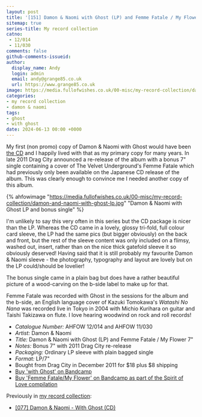 ```yaml
---
layout: post
title: '[151] Damon & Naomi with Ghost (LP) and Femme Fatale / My Flower 7"'
sitemap: true
series-title: My record collection
catno: 
 - 12/014 
 - 11/030
comments: false
github-comments-issueid:
author:
  display_name: Andy
  login: admin
  email: andy@grange85.co.uk
  url: https://www.grange85.co.uk
image: https://media.fullofwishes.co.uk/00-misc/my-record-collection/damon-and-naomi-with-ghost-lp.jpg
categories:
- my record collection
- damon & naomi
tags:
- ghost
- with ghost
date: 2024-06-13 00:00 +0000
---
```

My first (non promo) copy of Damon & Naomi with Ghost would have been [the CD](/2023/10/02/my-record-collection-074-damon-naomi-with-ghost-cd/) and I happily lived with that as my primary copy for many years. In late 2011 Drag City announced a re-release of the album with a bonus 7" single containing a cover of The Velvet Underground's Femme Fatale which had previously only been available on the Japanese CD release of the album. This was clearly enough to convince me I needed another copy of this album.

{% ahfowimage "https://media.fullofwishes.co.uk/00-misc/my-record-collection/damon-and-naomi-with-ghost-lp.jpg" "Damon & Naomi with Ghost LP and bonus single" %}

I'm unlikely to say this very often in this series but the CD package is nicer than the LP. Whereas the CD came in a lovely, glossy tri-fold, full colour card sleeve, the LP had the same pics (but bigger obviously) on the back and front, but the rest of the sleeve content was only included on a flimsy, washed out, insert, rather than on the nice thick gatefold sleeve it so obviously deserved! Having said that it is still probably my favourite Damon & Naomi sleeve - the photography, typography and layout are lovely but on the LP could/should be lovelier!

The bonus single came in a plain bag but does have a rather beautiful picture of a wood-carving on the b-side label to make up for that.

Femme Fatale was recorded with Ghost in the sessions for the album and the b-side, an English language cover of Kazuki Tomokawa's _Watashi No Nana_ was recorded live in Tokyo in 2004 with Michio Kurihara on guitar and Taishi Takizawa on flute. I love hearing woodwind on rock and roll records!

 - *Catalogue Number:* AHFOW 12/014 and AHFOW 11/030
 - *Artist:* Damon & Naomi
 - *Title:* Damon & Naomi with Ghost (LP) and Femme Fatale / My Flower 7"
 - *Notes:* Bonus 7" with 2011 Drag City re-release
 - *Packaging:* Ordinary LP sleeve with plain bagged single 
 - *Format:* LP/7"
 - Bought from Drag City in December 2011 for $18 plus $8 shipping
 - [Buy 'with Ghost' on Bandcamp](https://damonandnaomi.bandcamp.com/album/damon-naomi-with-ghost)
 - [Buy 'Femme Fatale/My Flower' on Bandcamp as part of the Spirit of Love compilation](https://damonandnaomi.bandcamp.com/album/spirit-of-love-b-sides-bonuses-and-soundtracks)

Previously in [my record collection](/category/my-record-collection):
 - [[077] Damon & Naomi - With Ghost (CD)](/2023/10/02/my-record-collection-074-damon-naomi-with-ghost-cd/)
